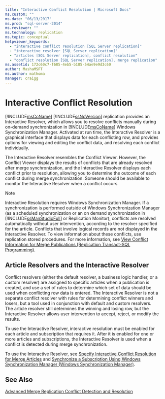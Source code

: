 ```yaml
---
title: "Interactive Conflict Resolution | Microsoft Docs"
ms.custom: ""
ms.date: "06/13/2017"
ms.prod: "sql-server-2014"
ms.reviewer: ""
ms.technology: replication
ms.topic: conceptual
helpviewer_keywords: 
  - "interactive conflict resolution [SQL Server replication]"
  - "interactive resolver [SQL Server replication]"
  - "articles [SQL Server replication], conflict resolution"
  - "conflict resolution [SQL Server replication], merge replication"
ms.assetid: 172c60c7-f605-4eb5-b185-54ae9e9d3c60
author: MashaMSFT
ms.author: mathoma
manager: craigg
---
```

# Interactive Conflict Resolution
  [!INCLUDE[msCoName](../../../includes/msconame-md.md)] [!INCLUDE[ssNoVersion](../../../includes/ssnoversion-md.md)] replication provides an Interactive Resolver, which allows you to resolve conflicts manually during on-demand synchronization in [!INCLUDE[msCoName](../../../includes/msconame-md.md)] Windows Synchronization Manager. Activated at run time, the Interactive Resolver is a graphical interface that displays data for each conflicting row, and provides options for viewing and editing the conflict data, and resolving each conflict individually.  
  
 The Interactive Resolver resembles the Conflict Viewer. However, the Conflict Viewer displays the results of conflicts that are already resolved after merge synchronization, and the Interactive Resolver displays each conflict prior to resolution, allowing you to determine the outcome of each conflict during merge synchronization. Someone should be available to monitor the Interactive Resolver when a conflict occurs.  
  
> [!NOTE]  
>  Interactive Resolution requires Windows Synchronization Manager. If a synchronization is performed outside of Windows Synchronization Manager (as a scheduled synchronization or an on demand synchronization in [!INCLUDE[ssManStudioFull](../../../includes/ssmanstudiofull-md.md)] or Replication Monitor), conflicts are resolved automatically without user intervention, according to the resolver specified for the article. Conflicts that involve logical records are not displayed in the Interactive Resolver. To view information about these conflicts, use replication stored procedures. For more information, see [View Conflict Information for Merge Publications &#40;Replication Transact-SQL Programming&#41;](../view-conflict-information-for-merge-publications.md).  
  
## Article Resolvers and the Interactive Resolver  
 Conflict resolvers (either the default resolver, a business logic handler, or a custom resolver) are assigned to specific articles when a publication is created, and use a set of rules to determine which set of data should be used when conflicting row data is entered. The Interactive Resolver is not a separate conflict resolver with rules for determining conflict winners and losers, but a tool used in conjunction with default and custom resolvers. The article resolver still determines the winning and losing row, but the Interactive Resolver allows user intervention to accept, reject, or modify the results.  
  
 To use the Interactive Resolver, interactive resolution must be enabled for each article and subscription that requires it. After it is enabled for one or more articles and subscriptions, the Interactive Resolver is used when a conflict is detected during merge synchronization.  
  
 To use the Interactive Resolver, see [Specify Interactive Conflict Resolution for Merge Articles](..//publish/specify-merge-replication-properties.md#interactive-conflict-resolution) and [Synchronize a Subscription Using Windows Synchronization Manager &#40;Windows Synchronization Manager&#41;](../synchronize-a-subscription-using-windows-synchronization-manager.md).  
  
## See Also  
 [Advanced Merge Replication Conflict Detection and Resolution](advanced-merge-replication-conflict-detection-and-resolution.md)  
  
  

